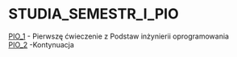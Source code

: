 # STUDIA_SEMESTR_I_PIO
[PIO_1](https://github.com/MichallGodlewski/STUDIA_SEMESTR_I_PIO/tree/PIO_1) - Pierwszę ćwieczenie z Podstaw inżynierii oprogramowania	                                       
[PIO_2](https://github.com/MichallGodlewski/STUDIA_SEMESTR_I_PIO/tree/PIO_2) -Kontynuacja
